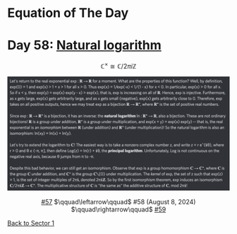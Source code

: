 # Equation of The Day

# Day 58: [Natural logarithm](https://en.wikipedia.org/wiki/Natural_logarithm)

$$\mathbb C^\times\cong\mathbb C/2\pi i\mathbb Z$$

<picture><img alt="Day 58" src="0058.png"></picture>

<center><a href="0057.html">#57</a> $\qquad\leftarrow\qquad$ #58 (August 8, 2024) $\qquad\rightarrow\qquad$ <a href="0059.html">#59</a></center>

[Back to Sector 1](../0-63.md)